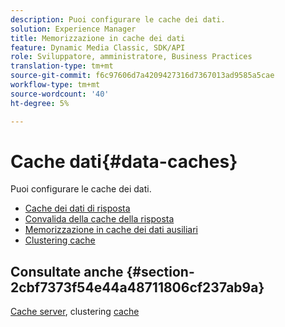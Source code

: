 ```yaml
---
description: Puoi configurare le cache dei dati.
solution: Experience Manager
title: Memorizzazione in cache dei dati
feature: Dynamic Media Classic, SDK/API
role: Sviluppatore, amministratore, Business Practices
translation-type: tm+mt
source-git-commit: f6c97606d7a4209427316d7367013ad9585a5cae
workflow-type: tm+mt
source-wordcount: '40'
ht-degree: 5%

---
```



# Cache dati{#data-caches}

Puoi configurare le cache dei dati.

+ [Cache dei dati di risposta](c-response-data-cache.md)
+ [Convalida della cache della risposta](c-response-cache-validation.md)
+ [Memorizzazione in cache dei dati ausiliari](c-auxiliary-data-caches.md)
+ [Clustering cache](c-cache-clustering.md)

## Consultate anche {#section-2cbf7373f54e44a48711806cf237ab9a}

[Cache server](../../../../is-api/image-serving-api-ref/c-configuration-and-administration/c-server-settings/r-server-caches.md#reference-f6c7f73ea10f4c3ca93acd79a856e00e), clustering  [cache](../../../../is-api/image-serving-api-ref/c-configuration-and-administration/c-server-settings/r-cache-clustering.md#reference-a24c6b99da174203947788844626b951)
